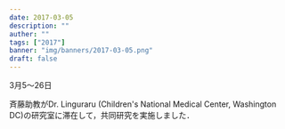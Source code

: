 ```yaml
---
date: 2017-03-05
description: ""
auther: ""
tags: ["2017"]
banner: "img/banners/2017-03-05.png"
draft: false
---
```

3月5～26日

斉藤助教がDr. Linguraru (Children's National Medical Center, Washington DC)の研究室に滞在して，共同研究を実施しました．
<!--more-->

